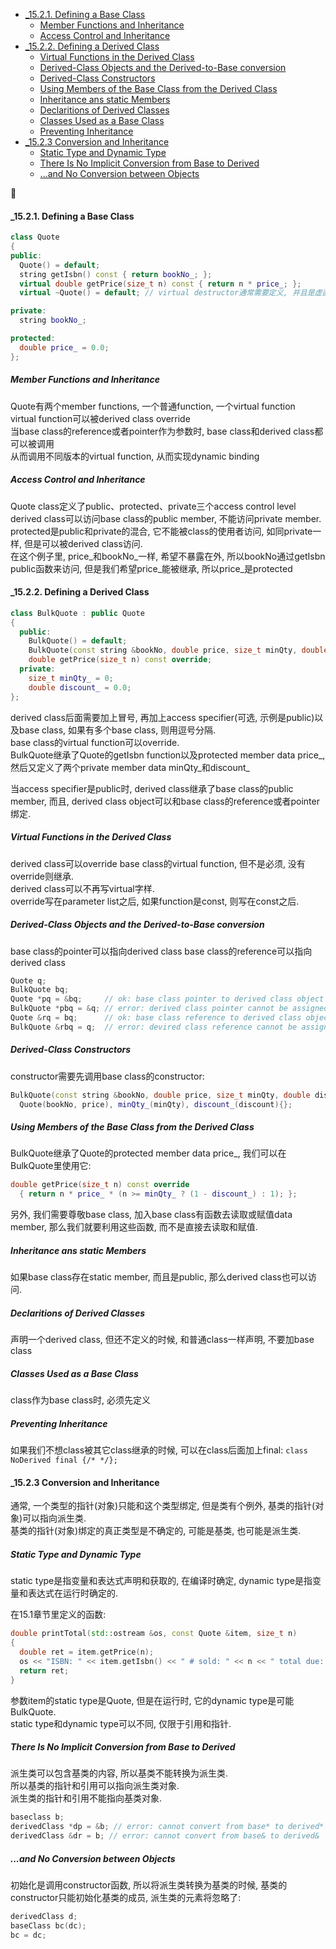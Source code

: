 <!-- TOC -->

- [_15.2.1. Defining a Base Class](#_1521-defining-a-base-class)
  - [Member Functions and Inheritance](#member-functions-and-inheritance)
  - [Access Control and Inheritance](#access-control-and-inheritance)
- [_15.2.2. Defining a Derived Class](#_1522-defining-a-derived-class)
  - [Virtual Functions in the Derived Class](#virtual-functions-in-the-derived-class)
  - [Derived-Class Objects and the Derived-to-Base conversion](#derived-class-objects-and-the-derived-to-base-conversion)
  - [Derived-Class Constructors](#derived-class-constructors)
  - [Using Members of the Base Class from the Derived Class](#using-members-of-the-base-class-from-the-derived-class)
  - [Inheritance ans static Members](#inheritance-ans-static-members)
  - [Declaritions of Derived Classes](#declaritions-of-derived-classes)
  - [Classes Used as a Base Class](#classes-used-as-a-base-class)
  - [Preventing Inheritance](#preventing-inheritance)
- [_15.2.3 Conversion and Inheritance](#_1523-conversion-and-inheritance)
  - [Static Type and Dynamic Type](#static-type-and-dynamic-type)
  - [There Is No Implicit Conversion from Base to Derived](#there-is-no-implicit-conversion-from-base-to-derived)
  - [...and No Conversion between Objects](#and-no-conversion-between-objects)

<!-- /TOC -->

:seedling:

<a id="markdown-_1521-defining-a-base-class" name="_1521-defining-a-base-class"></a>
#### _15.2.1. Defining a Base Class

```cpp
class Quote
{
public:
  Quote() = default;
  string getIsbn() const { return bookNo_; };
  virtual double getPrice(size_t n) const { return n * price_; };
  virtual ~Quote() = default; // virtual destructor通常需要定义, 并且是虚函数, 尽管是default

private:
  string bookNo_;

protected:
  double price_ = 0.0;
};
```
<a id="markdown-member-functions-and-inheritance" name="member-functions-and-inheritance"></a>
##### Member Functions and Inheritance

Quote有两个member functions, 一个普通function, 一个virtual function  
virtual function可以被derived class override  
当base class的reference或者pointer作为参数时, base class和derived class都可以被调用  
从而调用不同版本的virtual function, 从而实现dynamic binding

<a id="markdown-access-control-and-inheritance" name="access-control-and-inheritance"></a>
##### Access Control and Inheritance

Quote class定义了public、protected、private三个access control level  
derived class可以访问base class的public member, 不能访问private member.  
protected是public和private的混合, 它不能被class的使用者访问, 如同private一样, 但是可以被derived class访问.  
在这个例子里, price_和bookNo_一样, 希望不暴露在外, 所以bookNo通过getIsbn public函数来访问, 但是我们希望price_能被继承, 所以price_是protected

<a id="markdown-_1522-defining-a-derived-class" name="_1522-defining-a-derived-class"></a>
#### _15.2.2. Defining a Derived Class

```cpp
class BulkQuote : public Quote
{
  public:
    BulkQuote() = default;
    BulkQuote(const string &bookNo, double price, size_t minQty, double discount);
    double getPrice(size_t n) const override;
  private:
    size_t minQty_ = 0;
    double discount_ = 0.0;
};
```

derived class后面需要加上冒号, 再加上access specifier(可选, 示例是public)以及base class, 如果有多个base class, 则用逗号分隔.  
base class的virtual function可以override.  
BulkQuote继承了Quote的getIsbn function以及protected member data price_, 然后又定义了两个private member data minQty_和discount_

当access specifier是public时, derived class继承了base class的public member, 而且, derived class object可以和base class的reference或者pointer绑定. 

<a id="markdown-virtual-functions-in-the-derived-class" name="virtual-functions-in-the-derived-class"></a>
##### Virtual Functions in the Derived Class

derived class可以override base class的virtual function, 但不是必须, 没有override则继承.  
derived class可以不再写virtual字样.  
override写在parameter list之后, 如果function是const, 则写在const之后.

<a id="markdown-derived-class-objects-and-the-derived-to-base-conversion" name="derived-class-objects-and-the-derived-to-base-conversion"></a>
##### Derived-Class Objects and the Derived-to-Base conversion

base class的pointer可以指向derived class
base class的reference可以指向derived class

```cpp
Quote q;
BulkQuote bq;
Quote *pq = &bq;     // ok: base class pointer to derived class object
BulkQuote *pbq = &q; // error: derived class pointer cannot be assigned to base class
Quote &rq = bq;      // ok: base class reference to derived class object
BulkQuote &rbq = q;  // error: devired class reference cannot be assigned to base class
```

<a id="markdown-derived-class-constructors" name="derived-class-constructors"></a>
##### Derived-Class Constructors

constructor需要先调用base class的constructor:
```cpp
BulkQuote(const string &bookNo, double price, size_t minQty, double discount) :
  Quote(bookNo, price), minQty_(minQty), discount_(discount){};
```

<a id="markdown-using-members-of-the-base-class-from-the-derived-class" name="using-members-of-the-base-class-from-the-derived-class"></a>
##### Using Members of the Base Class from the Derived Class

BulkQuote继承了Quote的protected member data price_, 我们可以在BulkQuote里使用它:
```cpp
double getPrice(size_t n) const override 
  { return n * price_ * (n >= minQty_ ? (1 - discount_) : 1); };
```

另外, 我们需要尊敬base class, 加入base class有函数去读取或赋值data member, 那么我们就要利用这些函数, 而不是直接去读取和赋值.

<a id="markdown-inheritance-ans-static-members" name="inheritance-ans-static-members"></a>
##### Inheritance ans static Members

如果base class存在static member, 而且是public, 那么derived class也可以访问.

<a id="markdown-declaritions-of-derived-classes" name="declaritions-of-derived-classes"></a>
##### Declaritions of Derived Classes

声明一个derived class, 但还不定义的时候, 和普通class一样声明, 不要加base class

<a id="markdown-classes-used-as-a-base-class" name="classes-used-as-a-base-class"></a>
##### Classes Used as a Base Class

class作为base class时, 必须先定义

<a id="markdown-preventing-inheritance" name="preventing-inheritance"></a>
##### Preventing Inheritance

如果我们不想class被其它class继承的时候, 可以在class后面加上final:
`class NoDerived final {/* */};`

<a id="markdown-_1523-conversion-and-inheritance" name="_1523-conversion-and-inheritance"></a>
#### _15.2.3 Conversion and Inheritance

通常, 一个类型的指针(对象)只能和这个类型绑定, 但是类有个例外, 基类的指针(对象)可以指向派生类.  
基类的指针(对象)绑定的真正类型是不确定的, 可能是基类, 也可能是派生类.

<a id="markdown-static-type-and-dynamic-type" name="static-type-and-dynamic-type"></a>
##### Static Type and Dynamic Type

static type是指变量和表达式声明和获取的, 在编译时确定, dynamic type是指变量和表达式在运行时确定的.

在15.1章节里定义的函数:
```cpp
double printTotal(std::ostream &os, const Quote &item, size_t n)
{
  double ret = item.getPrice(n);
  os << "ISBN: " << item.getIsbn() << " # sold: " << n << " total due: " << ret << std::endl;
  return ret;
}
```
参数item的static type是Quote, 但是在运行时, 它的dynamic type是可能BulkQuote.  
static type和dynamic type可以不同, 仅限于引用和指针.

<a id="markdown-there-is-no-implicit-conversion-from-base-to-derived" name="there-is-no-implicit-conversion-from-base-to-derived"></a>
##### There Is No Implicit Conversion from Base to Derived

派生类可以包含基类的内容, 所以基类不能转换为派生类.  
所以基类的指针和引用可以指向派生类对象.  
派生类的指针和引用不能指向基类对象.
```cpp
baseclass b;
derivedClass *dp = &b; // error: cannot convert from base* to derived*
derivedClass &dr = b; // error: cannot convert from base& to derived&
```

<a id="markdown-and-no-conversion-between-objects" name="and-no-conversion-between-objects"></a>
##### ...and No Conversion between Objects

初始化是调用constructor函数, 所以将派生类转换为基类的时候, 基类的constructor只能初始化基类的成员, 派生类的元素将忽略了:
```cpp
derivedClass d;
baseClass bc(dc);
bc = dc;
```